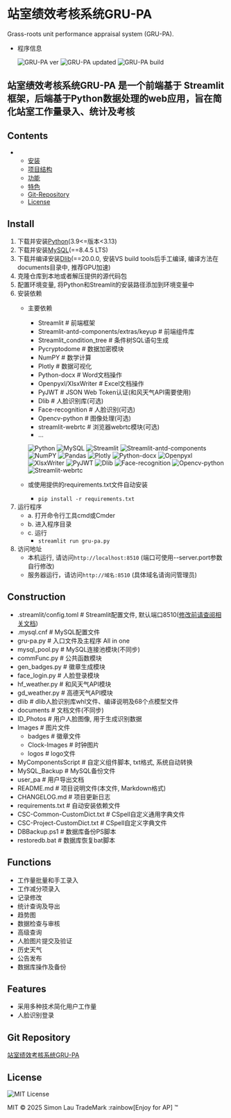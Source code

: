 # 站室绩效考核系统GRU-PA

Grass-roots unit performance appraisal system (GRU-PA).

- 程序信息

    ![GRU-PA ver](https://img.shields.io/badge/ver-0.7.753-blue.svg)
    ![GRU-PA updated](https://img.shields.io/badge/updated-25/07/26%2022:53-orange.svg)
    ![GRU-PA build](https://img.shields.io/badge/build-passing-green.svg)

## 站室绩效考核系统GRU-PA 是一个前端基于 Streamlit 框架，后端基于Python数据处理的web应用，旨在简化站室工作量录入、统计及考核

## Contents

-
  - [安装](#install)
  - [项目结构](#construction)
  - [功能](#functions)
  - [特色](#features)
  - [Git-Repository](#git-repository)
  - [License](#license)

## Install

1. 下载并安装[Python](https://www.python.org/)(3.9<=版本<3.13)
2. 下载并安装[MySQL](https://dev.mysql.com/downloads/mysql/)(==8.4.5 LTS)
3. 下载并编译安装[Dlib](https://github.com/davisking/dlib)(==20.0.0, 安装VS build tools后手工编译, 编译方法在documents目录中, 推荐GPU加速)
4. 克隆仓库到本地或者解压提供的源代码包
5. 配置环境变量, 将Python和Streamlit的安装路径添加到环境变量中
6. 安装依赖
    - 主要依赖
      - Streamlit # 前端框架
      - Streamlit-antd-components/extras/keyup # 前端组件库
      - Streamlit_condition_tree # 条件树SQL语句生成
      - Pycryptodome # 数据加密模块
      - NumPY # 数学计算
      - Plotly # 数据可视化
      - Python-docx # Word文档操作
      - Openpyxl/XlsxWriter # Excel文档操作
      - PyJWT # JSON Web Token认证(和风天气API需要使用)
      - Dlib # 人脸识别库(可选)
      - Face-recognition # 人脸识别(可选)
      - Opencv-python # 图像处理(可选)
      - streamlit-webrtc # 浏览器webrtc模块(可选)
      - ...

      ![Python](https://img.shields.io/badge/Python-3.12.6-blue.svg)
      ![MySQL](https://img.shields.io/badge/MySQL-8.4.5-blue.svg)
      ![Streamlit](https://img.shields.io/badge/Streamlit-1.47.0-blue.svg)
      ![Streamlit-antd-components](https://img.shields.io/badge/Streamlit_antd_components-0.3.2-blue.svg)
      ![NumPY](https://img.shields.io/badge/NumPY-2.2.6-blue.svg)
      ![Pandas](https://img.shields.io/badge/Pandas-2.3.1-blue.svg)
      ![Plotly](https://img.shields.io/badge/Plotly-6.2.0-blue.svg)
      ![Python-docx](https://img.shields.io/badge/Python_docx-1.2.0-blue.svg)
      ![Openpyxl](https://img.shields.io/badge/Openpyxl-3.1.5-blue.svg)
      ![XlsxWriter](https://img.shields.io/badge/XlsxWriter-3.2.5-blue.svg)
      ![PyJWT](https://img.shields.io/badge/PyJWT-2.10.1-blue.svg)
      ![Dlib](https://img.shields.io/badge/Dlib-20.0.0-blue.svg)
      ![Face-recognition](https://img.shields.io/badge/Face_recognition-1.3.0-blue.svg)
      ![Opencv-python](https://img.shields.io/badge/Opencv_python-4.12.0.88-blue.svg)
      ![Streamlit-webrtc](https://img.shields.io/badge/Streamlit_webrtc-0.63.3-blue.svg)

    - 或使用提供的requirements.txt文件自动安装
      - `pip install -r requirements.txt`
7. 运行程序
    - a. 打开命令行工具cmd或Cmder
    - b. 进入程序目录
    - c. 运行
      - `streamlit run gru-pa.py`
8. 访问地址
    - 本机运行, 请访问`http://localhost:8510` (端口可使用--server.port参数自行修改)
    - 服务器运行，请访问`http://域名:8510` (具体域名请询问管理员)

## Construction

- .streamlit/config.toml # Streamlit配置文件, 默认端口8510([修改前请查阅相关文档](https://docs.streamlit.io/develop/api-reference/configuration/config.toml))
- .mysql.cnf # MySQL配置文件
- gru-pa.py # 入口文件及主程序 All in one
- mysql_pool.py # MySQL连接池模块(不同步)
- commFunc.py # 公共函数模块
- gen_badges.py # 徽章生成模块
- face_login.py # 人脸登录模块
- hf_weather.py # 和风天气API模块
- gd_weather.py # 高德天气API模块
- dlib # dlib人脸识别库whl文件、编译说明及68个点模型文件
- documents # 文档文件(不同步)
- ID_Photos # 用户人脸图像, 用于生成识别数据
- Images # 图片文件
  - badges # 徽章文件
  - Clock-Images # 时钟图片
  - logos # logo文件
- MyComponentsScript # 自定义组件脚本, txt格式, 系统自动转换
- MySQL_Backup # MySQL备份文件
- user_pa # 用户导出文档
- README.md # 项目说明文件(本文件, Markdown格式)
- CHANGELOG.md # 项目更新日志
- requirements.txt # 自动安装依赖文件
- CSC-Common-CustomDict.txt # CSpell自定义通用字典文件
- CSC-Project-CustomDict.txt # CSpell自定义字典文件
- DBBackup.ps1 # 数据库备份PS脚本
- restoredb.bat # 数据库恢复bat脚本

## Functions

- 工作量批量和手工录入
- 工作减分项录入
- 记录修改
- 统计查询及导出
- 趋势图
- 数据检查与审核
- 高级查询
- 人脸图片提交及验证
- 历史天气
- 公告发布
- 数据库操作及备份

## Features

- 采用多种技术简化用户工作量
- 人脸识别登录

## Git Repository

[站室绩效考核系统GRU-PA](https://github.com/simonpek88/GRU-PA.git)

## License

![MIT License](https://img.shields.io/badge/license-MIT-blue.svg)

MIT © 2025 Simon Lau TradeMark :rainbow[Enjoy for AP] ™
